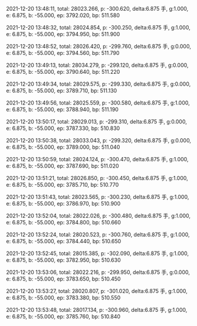 2021-12-20 13:48:11, total: 28023.266, p: -300.620, delta:6.875 手, g:1.000, e: 6.875, b: -55.000, ep: 3792.020, bp: 511.580

2021-12-20 13:48:32, total: 28024.854, p: -300.250, delta:6.875 手, g:1.000, e: 6.875, b: -55.000, ep: 3794.950, bp: 511.900

2021-12-20 13:48:52, total: 28026.420, p: -299.760, delta:6.875 手, g:0.000, e: 6.875, b: -55.000, ep: 3794.560, bp: 511.790

2021-12-20 13:49:13, total: 28034.279, p: -299.120, delta:6.875 手, g:0.000, e: 6.875, b: -55.000, ep: 3790.640, bp: 511.220

2021-12-20 13:49:34, total: 28029.575, p: -299.330, delta:6.875 手, g:0.000, e: 6.875, b: -55.000, ep: 3789.710, bp: 511.130

2021-12-20 13:49:56, total: 28025.559, p: -300.580, delta:6.875 手, g:1.000, e: 6.875, b: -55.000, ep: 3788.940, bp: 511.190

2021-12-20 13:50:17, total: 28029.013, p: -299.310, delta:6.875 手, g:0.000, e: 6.875, b: -55.000, ep: 3787.330, bp: 510.830

2021-12-20 13:50:38, total: 28033.043, p: -299.320, delta:6.875 手, g:0.000, e: 6.875, b: -55.000, ep: 3789.000, bp: 511.040

2021-12-20 13:50:59, total: 28024.124, p: -300.470, delta:6.875 手, g:1.000, e: 6.875, b: -55.000, ep: 3787.690, bp: 511.020

2021-12-20 13:51:21, total: 28026.850, p: -300.450, delta:6.875 手, g:1.000, e: 6.875, b: -55.000, ep: 3785.710, bp: 510.770

2021-12-20 13:51:43, total: 28023.565, p: -300.230, delta:6.875 手, g:1.000, e: 6.875, b: -55.000, ep: 3786.970, bp: 510.900

2021-12-20 13:52:04, total: 28022.026, p: -300.480, delta:6.875 手, g:1.000, e: 6.875, b: -55.000, ep: 3784.800, bp: 510.660

2021-12-20 13:52:24, total: 28020.523, p: -300.760, delta:6.875 手, g:1.000, e: 6.875, b: -55.000, ep: 3784.440, bp: 510.650

2021-12-20 13:52:45, total: 28015.385, p: -302.090, delta:6.875 手, g:1.000, e: 6.875, b: -55.000, ep: 3782.950, bp: 510.630

2021-12-20 13:53:06, total: 28022.216, p: -299.950, delta:6.875 手, g:0.000, e: 6.875, b: -55.000, ep: 3783.650, bp: 510.450

2021-12-20 13:53:27, total: 28020.807, p: -301.020, delta:6.875 手, g:1.000, e: 6.875, b: -55.000, ep: 3783.380, bp: 510.550

2021-12-20 13:53:48, total: 28017.134, p: -300.960, delta:6.875 手, g:1.000, e: 6.875, b: -55.000, ep: 3785.760, bp: 510.840